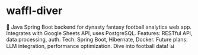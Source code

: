 # waffl-diver
🏈 Java Spring Boot backend for dynasty fantasy football analytics web app. Integrates with Google Sheets API, uses PostgreSQL. Features: RESTful API, data processing, auth. Tech: Spring Boot, Hibernate, Docker. Future plans: LLM integration, performance optimization. Dive into football data! 📊
